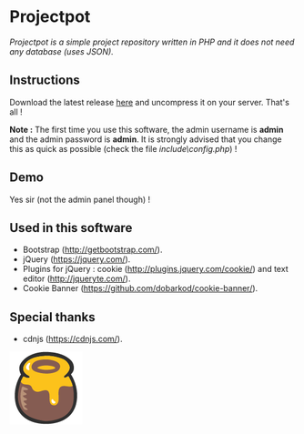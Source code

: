 # Projectpot
*Projectpot is a simple project repository written in PHP and it does not need any database (uses JSON).*

## Instructions
Download the latest release [here](releases) and uncompress it on your server. That's all !

**Note :** The first time you use this software, the admin username is **admin** and the admin password is **admin**.
It is strongly advised that you change this as quick as possible (check the file *include\config.php*) !

## Demo
Yes sir (not the admin panel though) !

## Used in this software
- Bootstrap (http://getbootstrap.com/).
- jQuery (https://jquery.com/).
- Plugins for jQuery : cookie (http://plugins.jquery.com/cookie/) and text editor (http://jqueryte.com/).
- Cookie Banner (https://github.com/dobarkod/cookie-banner/).

## Special thanks
- cdnjs (https://cdnjs.com/).

![logo](https://raw.githubusercontent.com/Skyost/Projectpot/master/assets/img/HoneyPot.png)